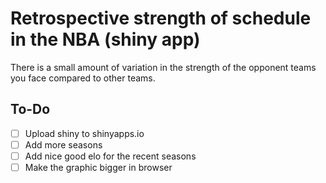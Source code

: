 # Retrospective strength of schedule in the NBA (shiny app)

There is a small amount of variation in the strength of the opponent teams you face compared to other teams.

## To-Do

* [ ] Upload shiny to shinyapps.io
* [ ] Add more seasons
* [ ] Add nice good elo for the recent seasons
* [ ] Make the graphic bigger in browser